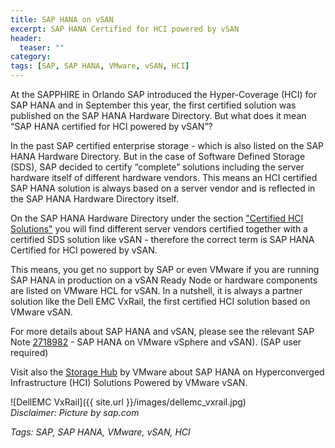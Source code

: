 ```yaml
---
title: SAP HANA on vSAN
excerpt: SAP HANA Certified for HCI powered by vSAN
header:
  teaser: ""
category:
tags: [SAP, SAP HANA, VMware, vSAN, HCI]
---
```


At the SAPPHIRE in Orlando SAP introduced the Hyper-Coverage (HCI) for SAP HANA and in September this year, the first certified solution was published on the SAP HANA Hardware Directory. But what does it mean “SAP HANA certified for HCI powered by vSAN”?

In the past SAP certified enterprise storage - which is also listed on the SAP HANA Hardware Directory. But in the case of Software Defined Storage (SDS), SAP decided to certify “complete” solutions including the server hardware itself of different hardware vendors. This means an HCI certified SAP HANA solution is always based on a server vendor and is reflected in the SAP HANA Hardware Directory itself.

On the SAP HANA Hardware Directory under the section ["Certified HCI Solutions"](https://www.sap.com/dmc/exp/2014-09-02-hana-hardware/enEN/hci.html#categories=certified%23VMware%20vSAN) you will find different server vendors certified together with a certified SDS solution like vSAN - therefore the correct term is SAP HANA Certified for HCI powered by vSAN.

This means, you get no support by SAP or even VMware if you are running SAP HANA in production on a vSAN Ready Node or hardware components are listed on VMware HCL for vSAN. In a nutshell, it is always a partner solution like the Dell EMC VxRail, the first certified HCI solution based on VMware vSAN.

For more details about SAP HANA and vSAN, please see the relevant SAP Note [2718982](https://launchpad.support.sap.com/#/notes/2718982) - SAP HANA on VMware vSphere and vSAN). (SAP user required)

Visit also the [Storage Hub](https://storagehub.vmware.com/t/vmware-vsan/sap-hana-on-hyperconverged-infrastructure-hci-solutions-powered-by-vmware-vsan-tm/) by VMware about SAP HANA on Hyperconverged Infrastructure (HCI) Solutions Powered by VMware vSAN.

![DellEMC VxRail]({{ site.url }}/images/dellemc_vxrail.jpg)  
*Disclaimer: Picture by sap.com*

*Tags: SAP, SAP HANA, VMware, vSAN, HCI*
